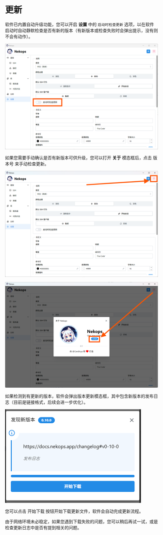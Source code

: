 # 更新

软件已内置自动升级功能，您可以开启 **设置** 中的 `启动时检查更新` 选项，以在软件启动时自动静默检查是否有新的版本（有新版本或检查失败时会弹出提示，没有则不会有动作）。

![启动时检查更新](check-update-at-startup.png)

如果您需要手动确认是否有新版本可供升级，您可以打开 **关于** 模态框后，点击 版本号 来手动检查更新。

![打开 关于 模态框](open-about-modal.png)

![点击 版本号](click-version-badge.png)

如果检测到有更新的版本，软件会弹出版本更新模态框，其中包含新版本的发布日志（目前是链接格式，后续会进一步优化）。

![版本更新模态框](update-modal.png)

您可以点击 开始下载 按钮开始下载更新文件，软件会自动完成更新流程。

由于网络环境未必稳定，如果您遇到下载失败的问题，您可以稍后再试一试，或是检查更新日志中是否有提到相关的问题。

